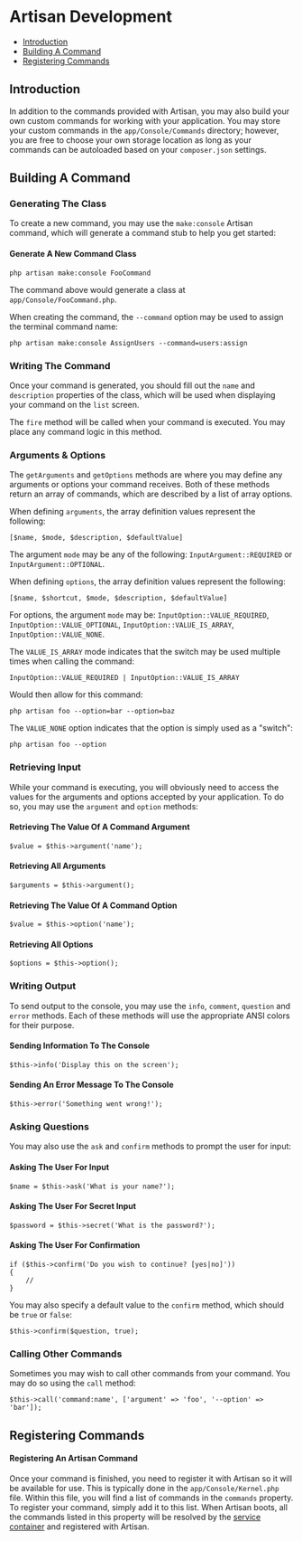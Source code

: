 # Artisan Development

- [Introduction](#introduction)
- [Building A Command](#building-a-command)
- [Registering Commands](#registering-commands)

<a name="introduction"></a>
## Introduction

In addition to the commands provided with Artisan, you may also build your own custom commands for working with your application. You may store your custom commands in the `app/Console/Commands` directory; however, you are free to choose your own storage location as long as your commands can be autoloaded based on your `composer.json` settings.

<a name="building-a-command"></a>
## Building A Command

### Generating The Class

To create a new command, you may use the `make:console` Artisan command, which will generate a command stub to help you get started:

#### Generate A New Command Class

	php artisan make:console FooCommand

The command above would generate a class at `app/Console/FooCommand.php`.

When creating the command, the `--command` option may be used to assign the terminal command name:

	php artisan make:console AssignUsers --command=users:assign

### Writing The Command

Once your command is generated, you should fill out the `name` and `description` properties of the class, which will be used when displaying your command on the `list` screen.

The `fire` method will be called when your command is executed. You may place any command logic in this method.

### Arguments & Options

The `getArguments` and `getOptions` methods are where you may define any arguments or options your command receives. Both of these methods return an array of commands, which are described by a list of array options.

When defining `arguments`, the array definition values represent the following:

	[$name, $mode, $description, $defaultValue]

The argument `mode` may be any of the following: `InputArgument::REQUIRED` or `InputArgument::OPTIONAL`.

When defining `options`, the array definition values represent the following:

	[$name, $shortcut, $mode, $description, $defaultValue]

For options, the argument `mode` may be: `InputOption::VALUE_REQUIRED`, `InputOption::VALUE_OPTIONAL`, `InputOption::VALUE_IS_ARRAY`, `InputOption::VALUE_NONE`.

The `VALUE_IS_ARRAY` mode indicates that the switch may be used multiple times when calling the command:

	InputOption::VALUE_REQUIRED | InputOption::VALUE_IS_ARRAY
	
Would then allow for this command:

	php artisan foo --option=bar --option=baz

The `VALUE_NONE` option indicates that the option is simply used as a "switch":

	php artisan foo --option

### Retrieving Input

While your command is executing, you will obviously need to access the values for the arguments and options accepted by your application. To do so, you may use the `argument` and `option` methods:

#### Retrieving The Value Of A Command Argument

	$value = $this->argument('name');

#### Retrieving All Arguments

	$arguments = $this->argument();

#### Retrieving The Value Of A Command Option

	$value = $this->option('name');

#### Retrieving All Options

	$options = $this->option();

### Writing Output

To send output to the console, you may use the `info`, `comment`, `question` and `error` methods. Each of these methods will use the appropriate ANSI colors for their purpose.

#### Sending Information To The Console

	$this->info('Display this on the screen');

#### Sending An Error Message To The Console

	$this->error('Something went wrong!');

### Asking Questions

You may also use the `ask` and `confirm` methods to prompt the user for input:

#### Asking The User For Input

	$name = $this->ask('What is your name?');

#### Asking The User For Secret Input

	$password = $this->secret('What is the password?');

#### Asking The User For Confirmation

	if ($this->confirm('Do you wish to continue? [yes|no]'))
	{
		//
	}

You may also specify a default value to the `confirm` method, which should be `true` or `false`:

	$this->confirm($question, true);

### Calling Other Commands

Sometimes you may wish to call other commands from your command. You may do so using the `call` method:

	$this->call('command:name', ['argument' => 'foo', '--option' => 'bar']);

<a name="registering-commands"></a>
## Registering Commands

#### Registering An Artisan Command

Once your command is finished, you need to register it with Artisan so it will be available for use. This is typically done in the `app/Console/Kernel.php` file. Within this file, you will find a list of commands in the `commands` property. To register your command, simply add it to this list. When Artisan boots, all the commands listed in this property will be resolved by the [service container](/docs/5.0/container) and registered with Artisan.
